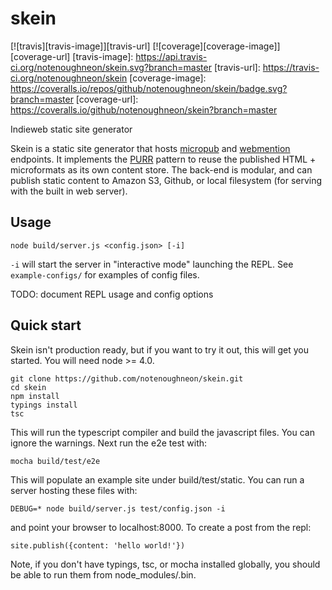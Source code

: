# skein

[![travis][travis-image]][travis-url]
[![coverage][coverage-image]][coverage-url]
[travis-image]: https://api.travis-ci.org/notenoughneon/skein.svg?branch=master
[travis-url]: https://travis-ci.org/notenoughneon/skein
[coverage-image]: https://coveralls.io/repos/github/notenoughneon/skein/badge.svg?branch=master
[coverage-url]: https://coveralls.io/github/notenoughneon/skein?branch=master

Indieweb static site generator

Skein is a static site generator that hosts [micropub](http://micropub.net/draft/) and [webmention](http://webmention.net/draft/) endpoints. It implements the [PURR](http://notenoughneon.com/2016/5/29/purl-a-portable-content-store) pattern to reuse the published HTML + microformats as its own content store. The back-end is modular, and can publish static content to Amazon S3, Github, or local filesystem (for serving with the built in web server).

## Usage

```
node build/server.js <config.json> [-i]
```

`-i` will start the server in "interactive mode" launching the REPL. See `example-configs/` for examples of config files.

TODO: document REPL usage and config options

## Quick start

Skein isn't production ready, but if you want to try it out, this will get you started. You will need node >= 4.0.

```
git clone https://github.com/notenoughneon/skein.git
cd skein
npm install
typings install
tsc
```

This will run the typescript compiler and build the javascript files. You can ignore the warnings. Next run the e2e test with:

```
mocha build/test/e2e
```

This will populate an example site under build/test/static. You can run a server hosting these files with:

```
DEBUG=* node build/server.js test/config.json -i
```

and point your browser to localhost:8000. To create a post from the repl:

```
site.publish({content: 'hello world!'})
```

Note, if you don't have typings, tsc, or mocha installed globally, you should be able to run them from node_modules/.bin.
